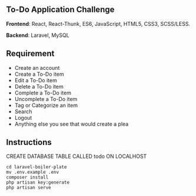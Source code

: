 ## To-Do Application Challenge

**Frontend**: React, React-Thunk, ES6, JavaScript, HTML5, CSS3, SCSS/LESS.

**Backend**: Laravel, MySQL

## Requirement

-   Create an account
-   Create a To-Do item
-   Edit a To-Do item
-   Delete a To-Do item
-   Complete a To-Do item
-   Uncomplete a To-Do item
-   Tag or Categorize an item
-   Search
-   Logout
-   Anything else you see that would create a plea

## Instructions

CREATE DATABASE TABLE CALLED todo ON LOCALHOST

```
cd laravel-boiler-plate
mv .env.example .env
composer install
php artisan key:generate
php artisan serve
```
